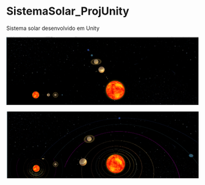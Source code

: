 # SistemaSolar_ProjUnity
 Sistema solar desenvolvido em Unity
 
 ![alt text](https://github.com/theusf/SistemaSolar_ProjUnity/blob/master/pic1.png)
 
 ![alt text](https://github.com/theusf/SistemaSolar_ProjUnity/blob/master/pic2.png)
